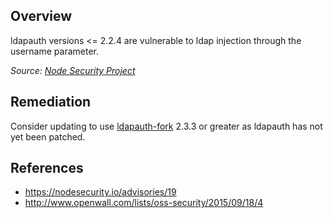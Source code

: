 ## Overview
ldapauth versions <= 2.2.4 are vulnerable to ldap injection through the username parameter.

_Source: [Node Security Project](https://nodesecurity.io/advisories/19)_

## Remediation
Consider updating to use [ldapauth-fork](https://www.npmjs.com/package/ldapauth-fork) 2.3.3 or greater as ldapauth has not yet been patched.

## References
- https://nodesecurity.io/advisories/19
- http://www.openwall.com/lists/oss-security/2015/09/18/4
